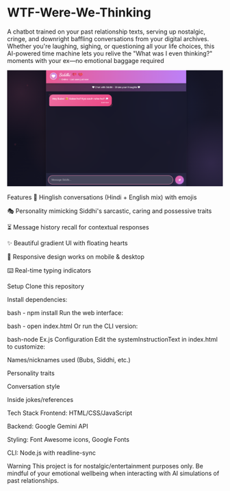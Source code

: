 # WTF-Were-We-Thinking
A chatbot trained on your past relationship texts, serving up nostalgic, cringe, and downright baffling conversations from your digital archives. Whether you're laughing, sighing, or questioning all your life choices, this AI-powered time machine lets you relive the "What was I even thinking?" moments with your ex—no emotional baggage required


![Preview_image](image1.png)


Features
💬 Hinglish conversations (Hindi + English mix) with emojis

🎭 Personality mimicking Siddhi's sarcastic, caring and possessive traits

⏳ Message history recall for contextual responses

✨ Beautiful gradient UI with floating hearts

📱 Responsive design works on mobile & desktop

⌨️ Real-time typing indicators

Setup
Clone this repository

Install dependencies:

bash - npm install
Run the web interface:

bash - open index.html
Or run the CLI version:

bash-node Ex.js
Configuration
Edit the systemInstructionText in index.html to customize:

Names/nicknames used (Bubs, Siddhi, etc.)

Personality traits

Conversation style

Inside jokes/references

Tech Stack
Frontend: HTML/CSS/JavaScript

Backend: Google Gemini API

Styling: Font Awesome icons, Google Fonts

CLI: Node.js with readline-sync

Warning
This project is for nostalgic/entertainment purposes only. Be mindful of your emotional wellbeing when interacting with AI simulations of past relationships.
